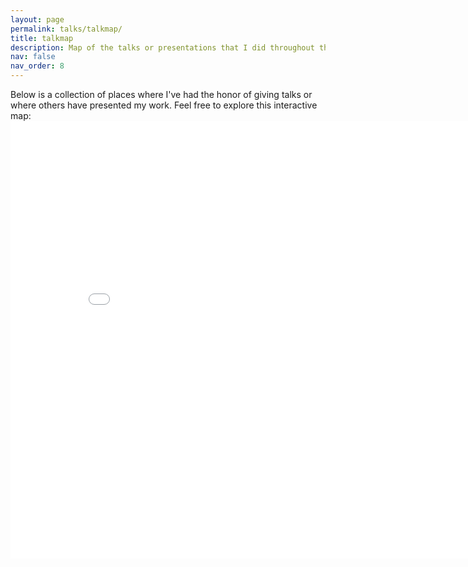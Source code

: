 ```yaml
---
layout: page
permalink: talks/talkmap/
title: talkmap
description: Map of the talks or presentations that I did throughout the years. 
nav: false
nav_order: 8
---
```


<p>Below is a collection of places where I've had the honor of giving talks or where others have presented my work. Feel free to explore this interactive map:
<iframe src="/talkmap/map.html" height="700" width="850" style="border:none;"></iframe>
